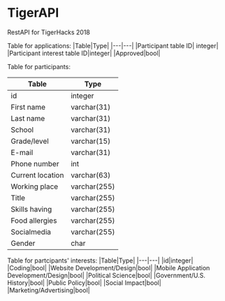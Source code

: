 # TigerAPI
RestAPI for TigerHacks 2018 

Table for applications:
|Table|Type|
|---|---|
|Participant table ID| integer|
|Participant interest table ID|integer|
|Approved|bool|

Table for participants:

|Table|Type|
|---|---|
|id|integer|
|First name|varchar(31)|
|Last name|varchar(31)|
|School|varchar(31)|
|Grade/level|varchar(15)|
|E-mail|varchar(31)|
|Phone number|int|
|Current location|varchar(63)|
|Working place|varchar(255)|
|Title|varchar(255)|
|Skills having|varchar(255)|
|Food allergies|varchar(255)|
|Socialmedia|varchar(255)|
|Gender|char|

Table for partcipants' interests:
|Table|Type|
|---|---|
|id|integer|
|Coding|bool|
|Website Development/Design|bool|
|Mobile Application Development/Design|bool|
|Political Science|bool|
|Government/U.S. History|bool|
|Public Policy|bool|
|Social Impact|bool|
|Marketing/Advertising|bool|

